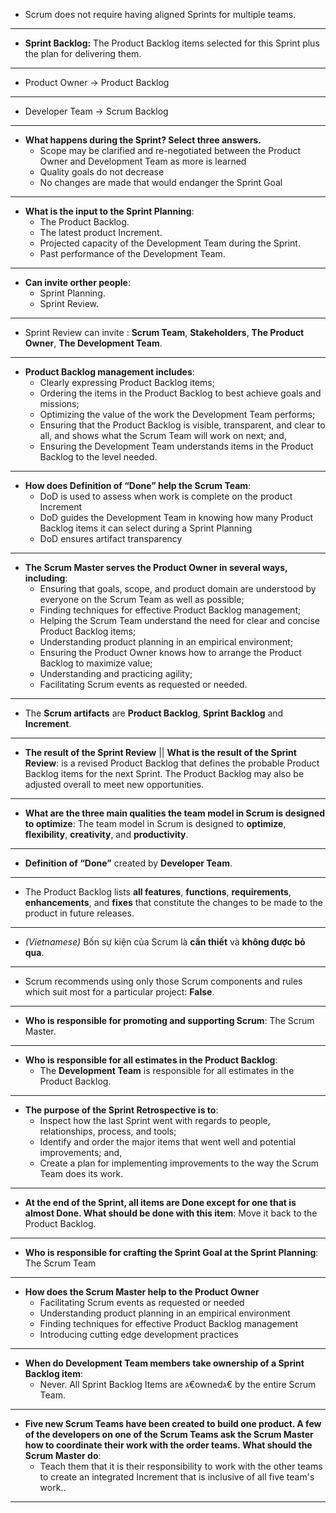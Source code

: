 
- Scrum does not require having aligned Sprints for multiple teams.
- ---
- **Sprint Backlog:** The Product Backlog items selected for this Sprint plus the plan for delivering them.
- ---
- Product Owner -> Product Backlog
- ---
- Developer Team -> Scrum Backlog
- ---
- **What happens during the Sprint? Select three answers.**
	- Scope may be clarified and re-negotiated between the Product Owner and Development Team as more is learned
	- Quality goals do not decrease
	- No changes are made that would endanger the Sprint Goal
- ---
- **What is the input to the Sprint Planning**: 
	- The Product Backlog.
	- The latest product Increment.
	- Projected capacity of the Development Team during the Sprint.
	- Past performance of the Development Team.
- ---
- **Can invite orther people**: 
	- Sprint Planning.
	- Sprint Review.
- ---
- Sprint Review can invite : **Scrum Team**, **Stakeholders**, **The Product Owner**, **The Development Team**.
- ---
- **Product Backlog management includes**:
	- Clearly expressing Product Backlog items;
	- Ordering the items in the Product Backlog to best achieve goals and missions;
	- Optimizing the value of the work the Development Team performs;
	- Ensuring that the Product Backlog is visible, transparent, and clear to all, and shows what the Scrum Team will work on next; and,
	- Ensuring the Development Team understands items in the Product Backlog to the level needed.
- ---
- **How does Definition of “Done” help the Scrum Team**: 
	- DoD is used to assess when work is complete on the product Increment
	- DoD guides the Development Team in knowing how many Product Backlog items it can select during a Sprint Planning
	- DoD ensures artifact transparency
- ---
- **The Scrum Master serves the Product Owner in several ways, including**:
	- Ensuring that goals, scope, and product domain are understood by everyone on the Scrum Team as well as possible;
	- Finding techniques for effective Product Backlog management;
	- Helping the Scrum Team understand the need for clear and concise Product Backlog items;
	- Understanding product planning in an empirical environment;
	- Ensuring the Product Owner knows how to arrange the Product Backlog to maximize value;
	- Understanding and practicing agility;
	- Facilitating Scrum events as requested or needed.
- ---
- The **Scrum artifacts** are **Product Backlog**, **Sprint Backlog** and **Increment**.
- ---
- **The result of the Sprint Review** || **What is the result of the Sprint Review**: is a revised Product Backlog that defines the probable Product Backlog items for the next Sprint. The Product Backlog may also be adjusted overall to meet new opportunities.
- ---
- **What are the three main qualities the team model in Scrum is designed to optimize**: The team model in Scrum is designed to **optimize**, **flexibility**, **creativity**, and **productivity**.
- ---
- **Definition of “Done”** created by **Developer Team**.
- ---
- The Product Backlog lists **all features**, **functions**, **requirements**, **enhancements**, and **fixes** that constitute the changes to be made to the product in future releases.
- ---
- *(Vietnamese)* Bốn sự kiện của Scrum là **cần thiết** và **không được bỏ qua**.
- ---
- Scrum recommends using only those Scrum components and rules which suit most for a particular project: **False**.
- ---
- **Who is responsible for promoting and supporting Scrum**: The Scrum Master.
- ---
- **Who is responsible for all estimates in the Product Backlog**:
	- The **Development Team** is responsible for all estimates in the Product Backlog.
- ---
- **The purpose of the Sprint Retrospective is to**:
	- Inspect how the last Sprint went with regards to people, relationships, process, and tools;
	- Identify and order the major items that went well and potential improvements; and,
	- Create a plan for implementing improvements to the way the Scrum Team does its work.
- ---
- **At the end of the Sprint, all items are Done except for one that is almost Done. What should be done with this item**: Move it back to the Product Backlog.
- ---
- **Who is responsible for crafting the Sprint Goal at the Sprint Planning**: The Scrum Team
- ---
- **How does the Scrum Master help to the Product Owner**
	- Facilitating Scrum events as requested or needed
	- Understanding product planning in an empirical environment
	- Finding techniques for effective Product Backlog management
	- Introducing cutting edge development practices
- ---
- **When do Development Team members take ownership of a Sprint Backlog item**:
	- Never. All Sprint Backlog Items are ג€ownedג€ by the entire Scrum Team.
- ---
- **Five new Scrum Teams have been created to build one product. A few of the developers on one of the Scrum Teams ask the Scrum Master how to coordinate their work with the order teams. What should the Scrum Master do**:
	- Teach them that it is their responsibility to work with the other teams to create an integrated Increment that is inclusive of all five team's work..
- ---